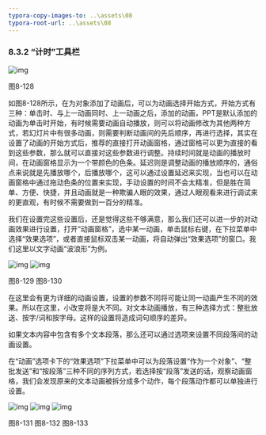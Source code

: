 ```yaml
---
typora-copy-images-to: ..\assets\08
typora-root-url: ..\assets\08
---
```


### 8.3.2  “计时”工具栏

![img](/../../第八章活灵活现.files/image132.jpg)

图8-128

如图8-128所示，在为对象添加了动画后，可以为动画选择开始方式，开始方式有三种：单击时、与上一动画同时、上一动画之后，添加的动画，PPT是默认添加的动画为单击时开始，有时候需要动画自动播放，则可以将动画修改为其他两种方式，若幻灯片中有很多动画，则需要判断动画间的先后顺序，再进行选择，其实在设置了动画的开始方式后，推荐的直接打开动画窗格，通过窗格可以更为直接的看到这些参数，那么就可以直接对这些参数进行调整。持续时间就是动画的播放时间，在动画窗格显示为一个带颜色的色条。延迟则是调整动画的播放顺序的，通俗点来说就是先播放哪个，后播放哪个，这可以通过设置延迟来实现，当也可以在动画窗格中通过拖动色条的位置来实现，手动设置的时间不会太精准，但是胜在简单、方便、快捷，并且动画就是一种欺骗人眼的效果，通过人眼观看来进行调试来的更直观，有时候不需要做到一百分的精准。

我们在设置完这些设置后，还是觉得这些不够满意，那么我们还可以进一步的对动画效果进行设置，打开“动画窗格”，选中某一动画，单击鼠标右键，在下拉菜单中选择“效果选项”，或者直接鼠标双击某一动画，将自动弹出“效果选项”的窗口。我们这里以文字动画“波浪形”为例。

![img](/../../第八章活灵活现.files/image133.jpg)      ![img](/../../第八章活灵活现.files/image134.jpg)

图8-129                                 图8-130    

在这里会有更为详细的动画设置，设置的参数不同将可能让同一动画产生不同的效果。所以在这里，小改变将是大不同。对文本动画播放，有三种选择方式：整批放送、按字/词和按字母。这样的设置将造成词句顺序的差异。

如果文本内容中包含有多个文本段落，那么还可以通过选项来设置不同段落间的动画设置。

在“动画”选项卡下的“效果选项”下拉菜单中可以为段落设置“作为一个对象”、“整批发送”和“按段落”三种不同的序列方式，若选择按“段落”发送的话，观察动画窗格，我们会发现原来的文本动画被拆分成多个动作，每个段落动作都可以单独进行设置。

![img](/../../第八章活灵活现.files/image135.jpg)   ![img](/../../第八章活灵活现.files/image136.jpg)     ![img](/../../第八章活灵活现.files/image137.jpg)

图8-131           图8-132            图8-133    